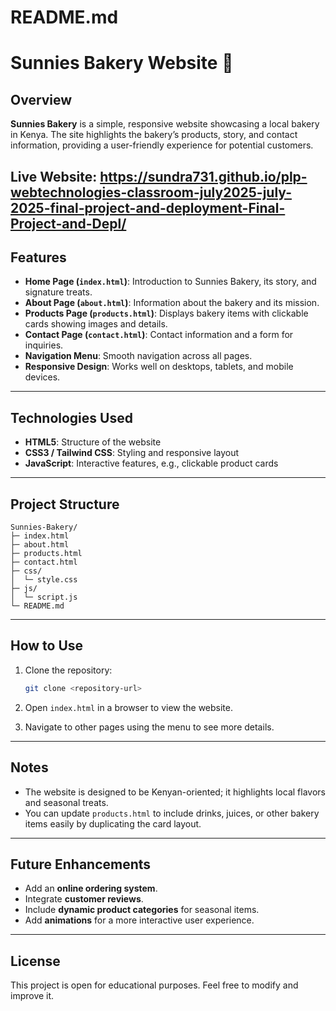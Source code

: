 # README.md

# Sunnies Bakery Website 🍰

## Overview

**Sunnies Bakery** is a simple, responsive website showcasing a local bakery in Kenya. The site highlights the bakery’s products, story, and contact information, providing a user-friendly experience for potential customers.

**Live Website:** https://sundra731.github.io/plp-webtechnologies-classroom-july2025-july-2025-final-project-and-deployment-Final-Project-and-Depl/
---

## Features

* **Home Page (`index.html`)**: Introduction to Sunnies Bakery, its story, and signature treats.
* **About Page (`about.html`)**: Information about the bakery and its mission.
* **Products Page (`products.html`)**: Displays bakery items with clickable cards showing images and details.
* **Contact Page (`contact.html`)**: Contact information and a form for inquiries.
* **Navigation Menu**: Smooth navigation across all pages.
* **Responsive Design**: Works well on desktops, tablets, and mobile devices.

---

## Technologies Used

* **HTML5**: Structure of the website
* **CSS3 / Tailwind CSS**: Styling and responsive layout
* **JavaScript**: Interactive features, e.g., clickable product cards

---

## Project Structure

```
Sunnies-Bakery/
├─ index.html
├─ about.html
├─ products.html
├─ contact.html
├─ css/
│  └─ style.css
├─ js/
│  └─ script.js
└─ README.md
```

---

## How to Use

1. Clone the repository:

   ```bash
   git clone <repository-url>
   ```
2. Open `index.html` in a browser to view the website.
3. Navigate to other pages using the menu to see more details.

---

## Notes

* The website is designed to be Kenyan-oriented; it highlights local flavors and seasonal treats.
* You can update `products.html` to include drinks, juices, or other bakery items easily by duplicating the card layout.

---

## Future Enhancements

* Add an **online ordering system**.
* Integrate **customer reviews**.
* Include **dynamic product categories** for seasonal items.
* Add **animations** for a more interactive user experience.

---

## License

This project is open for educational purposes. Feel free to modify and improve it.
